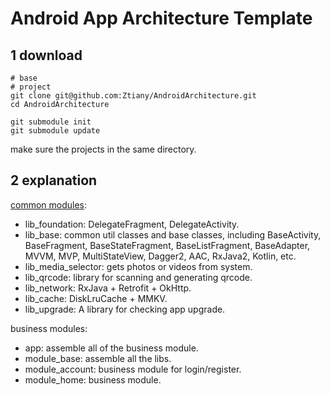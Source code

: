 # Android App Architecture Template

## 1 download

```shell
# base
# project
git clone git@github.com:Ztiany/AndroidArchitecture.git
cd AndroidArchitecture

git submodule init
git submodule update
```

make sure the projects in the same directory.

## 2 explanation

[common modules](libraries): 

- lib_foundation: DelegateFragment, DelegateActivity.
- lib_base: common util classes and base classes, including BaseActivity, BaseFragment, BaseStateFragment, BaseListFragment, BaseAdapter, MVVM, MVP, MultiStateView, Dagger2, AAC, RxJava2, Kotlin, etc.
- lib_media_selector: gets photos or videos from system.
- lib_qrcode: library for scanning and generating qrcode.
- lib_network: RxJava + Retrofit + OkHttp.
- lib_cache:  DiskLruCache + MMKV.
- lib_upgrade: A library for checking app upgrade.

business modules: 

- app: assemble all of the business module.
- module_base: assemble all the libs.
- module_account: business module for login/register.
- module_home: business module.

